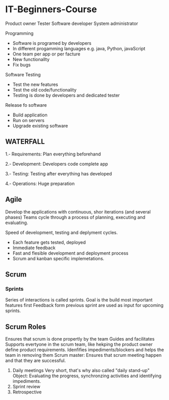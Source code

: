 # IT-Beginners-Course

Product owner 
Tester
Software developer
System administrator


Programming 
- Software is programed by developers
- In different progamming languages e.g. java, Python, javaScript
- One team per app or per facture
- New functionallty
- Fix bugs

Software Testing
- Test the new features
- Test the old code/functionality
- Testing is done by developers and dedicated tester

Release fo software
- Build application 
- Run on servers
- Upgrade existing software


## WATERFALL

1.- Requirements: Plan everything beforehand

2.- Development: Developers code complete app

3.- Testing: Testing after everything has developed

4.- Operations: Huge preparation 

## Agile
Develop the applications with continuous, shor iterations (and several phases)
Teams cycle through a process of planning, executing and evaluating. 

Speed of development, testing and deplyment cycles.
- Each feature gets tested, deployed
- Immediate feedback
- Fast and flesible development and deployment process
- Scrum and kanban specific implemetations. 

## Scrum

### Sprints
Series of interactions is called sprints.
Goal is the build most important features first
Feedback form previous sprint are used as input for upcoming sprints.

## Scrum Roles
Ensures that scrum is done propertly by the team 
Guides and facilitates
Supports evertyone in the scrum team, like hekping the product owner define product requirements. 
Idenfifies impediments/blockers and helps the team in removing them 
Scrum master: Ensures that scrum meeting happen and that they are successful.  
1) Daily meetings
    Very short, that's why also called "daily stand-up"
    Object: Evaluating the progress, synchronzing activities and identifying impediments. 
2) Sprint review
3) Retrospective 
